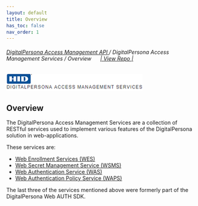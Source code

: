 ```yaml
---
layout: default
title: Overview
has_toc: false
nav_order: 1
---
```


###### [DigitalPersona Access Management API ](https://hidglobal.github.io/digitalpersona-access-management-api/)/ DigitalPersona Access Management Services / Overview&nbsp;&nbsp;&nbsp;&nbsp;&nbsp;&nbsp;[\| View Repo \|](https://github.com/hidglobal/digitalpersona-native-api)  

![](docs/assets/HID-DPAM-access-mgmt-svcs.png)       

## Overview

The DigitalPersona Access Management Services are a collection of RESTful services used to implement various features of the DigitalPersona solution in web-applications.

These services are:

- [Web Enrollment Services (WES)](https://hidglobal.github.io/digitalpersona-access-management-services/docs/wes.html)
- [Web Secret Management Service (WSMS)](https://hidglobal.github.io/digitalpersona-access-management-services/docs/wsms.html)  
- [Web Authentication Service (WAS)](https://hidglobal.github.io/digitalpersona-access-management-services/docs/wsms.html)
- [Web Authentication Policy Service (WAPS)](https://hidglobal.github.io/digitalpersona-access-management-services/docs/waps.html)

The last three of the services mentioned above were formerly part of the DigitalPersona Web AUTH SDK.
